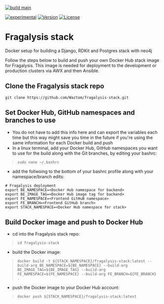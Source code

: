 [![build main](https://github.com/xchem/fragalysis-stack/actions/workflows/build-main.yaml/badge.svg)](https://github.com/xchem/fragalysis-stack/actions/workflows/build-main.yaml)

[![experimental](http://badges.github.io/stability-badges/dist/experimental.svg)](http://github.com/xchem/fragalysis-stack)
[![Version](http://img.shields.io/badge/version-0.0.1-blue.svg?style=flat)](https://github.com/xchem/fragalysis-stack)
[![License](http://img.shields.io/badge/license-Apache%202.0-blue.svg?style=flat)](https://github.com/xchem/fragalysis-stack/blob/master/LICENSE.txt)

# Fragalysis stack
Docker setup for building a Django, RDKit and Postgres stack with neo4j 

Follow the steps below to build and push your own Docker Hub stack image for Fragalysis. This image is needed for deployment to the development or production clusters via AWX and then Ansible.

## <a name="clonerepo"></a>Clone the Fragalysis stack repo

`git clone https://github.com/Waztom/fragalysis-stack.git`

## <a name="exportnamespaces"></a>Set Docker Hub, GitHub namespaces and branches to use
- You do not have to add this info here and can export the variables each time but this way might save you time in the future if you're using the same information for each Docker build and push <br>
- In a linux terminal, add your Docker Hub, GitHub namespaces you want to use for the build along with the Git branches, by editing your bashrc:
> `sudo nano ~/.bashrc` <br>

-  add the follwoing to the bottom of your bashrc profile along with your namespace/branch edits: 

```
# Fragalysis deployment
export BE_NAMESPACE=<Docker Hub namespace for backend>
export BE_IMAGE_TAG=<Docker Hub image tag for backend>
export FE_NAMESPACE=<Frontend GitHuB namespace>
export FE_BRANCH=<Frontend GitHub branch>
export STACK_NAMESPACE=<Docker Hub namespace for stack>
``` 

## <a name="dockerstack"></a>Build Docker image and push to Docker Hub 

- cd into the Fragalysis stack repo:
> `cd fragalysis-stack`

- build the Docker image:
> `docker build -t ${STACK_NAMESPACE}/fragalysis-stack:latest --build-arg BE_NAMESPACE=${BE_NAMESPACE} --build-arg BE_IMAGE_TAG=${BE_IMAGE_TAG} --build-arg FE_NAMESPACE=${FE_NAMESPACE} --build-arg FE_BRANCH=${FE_BRANCH} .` <br>

- push the Docker image to your Docker Hub account:
> `docker push ${STACK_NAMESPACE}/fragalysis-stack:latest`
